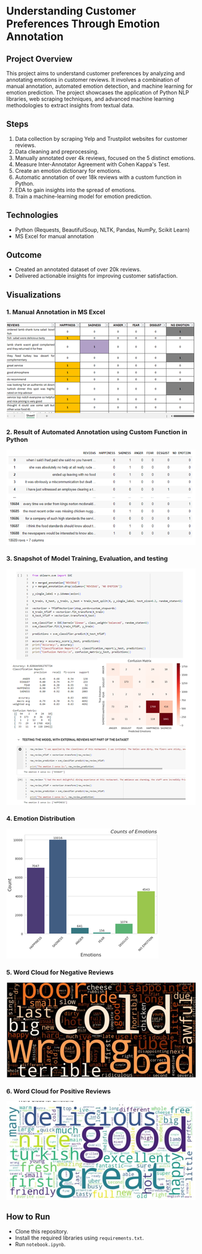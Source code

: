 # Understanding Customer Preferences Through Emotion Annotation
## Project Overview
This project aims to understand customer preferences by analyzing and annotating emotions in customer reviews. It involves a combination of manual annotation, automated emotion detection, and machine learning for emotion prediction.
The project showcases the application of Python NLP libraries, web scraping techniques, and advanced machine learning methodologies to extract insights from textual data.

## Steps
1. Data collection by scraping Yelp and Trustpilot websites for customer reviews.
2. Data cleaning and preprocessing.
3. Manually annotated over 4k reviews, focused on the 5 distinct emotions.
4. Measure Inter-Annotator Agreement with Cohen Kappa's Test.
5. Create an emotion dictionary for emotions.
6. Automatic annotation of over 18k reviews with a custom function in Python.
7. EDA to gain insights into the spread of emotions.
8. Train a machine-learning model for emotion prediction.

## Technologies
- Python (Requests, BeautifulSoup, NLTK, Pandas, NumPy, Scikit Learn)
- MS Excel for manual annotation

## Outcome
- Created an annotated dataset of over 20k reviews.
- Delivered actionable insights for improving customer satisfaction.

## Visualizations
### 1. Manual Annotation in MS Excel
![Manual Annotation](Manual%20Annotation%20in%20MS%20Excel.png)

### 2. Result of Automated Annotation using Custom Function in Python
![Automated Annotation](Result%20of%20Automated%20Annotation%20in%20Python.png)

### 3. Snapshot of Model Training, Evaluation, and testing
![Model Training, Evaluation, and testing](Model%20Training,%20Evaluation,%20and%20Testing.png)

### 4. Emotion Distribution
![Emotion Distribution](Emotion%20Distribution.png)

### 5. Word Cloud for Negative Reviews
![Word Cloud for Negative Reviews](Word%20Cloud%20for%20Negative%20Reviews.png)

### 6. Word Cloud for Positive Reviews
![Word Cloud for Positive Reviews](Word%20Cloud%20for%20Positive%20Reviews.png)


## How to Run
- Clone this repository.
- Install the required libraries using `requirements.txt`.
- Run `notebook.ipynb`.

